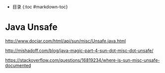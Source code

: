 - 目录
{:toc #markdown-toc}	

# Java Unsafe

http://www.docjar.com/html/api/sun/misc/Unsafe.java.html

http://mishadoff.com/blog/java-magic-part-4-sun-dot-misc-dot-unsafe/

https://stackoverflow.com/questions/16819234/where-is-sun-misc-unsafe-documented

